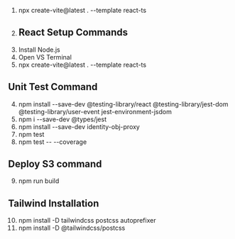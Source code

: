 1. npx create-vite@latest . --template react-ts
2. ## React Setup Commands
1. Install Node.js
2. Open VS Terminal
3. npx create-vite@latest . --template react-ts

## Unit Test Command
4. npm install --save-dev @testing-library/react @testing-library/jest-dom @testing-library/user-event jest-environment-jsdom
5. npm i --save-dev @types/jest
6. npm install --save-dev identity-obj-proxy
7. npm test
8. npm test -- --coverage

## Deploy S3 command
9. npm run build

## Tailwind Installation
10. npm install -D tailwindcss postcss autoprefixer
11. npm install -D @tailwindcss/postcss